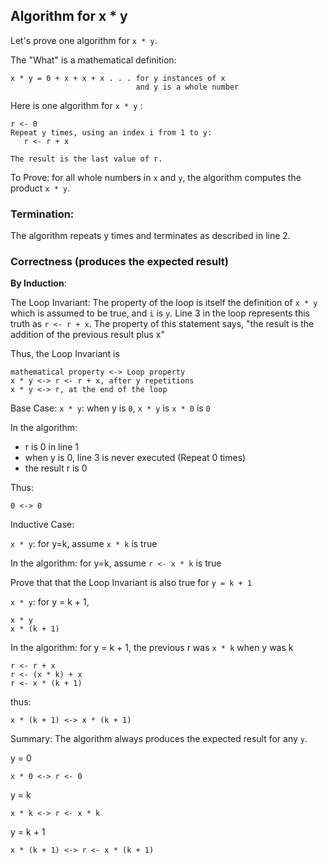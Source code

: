 ## Algorithm for x * y

Let's prove one algorithm for `x * y`.

The "What" is a mathematical definition:
```
x * y = 0 + x + x + x . . . for y instances of x 
                            and y is a whole number
```

Here is one algorithm for `x * y` :

```{.line-numbers}
r <- 0
Repeat y times, using an index i from 1 to y:
   r <- r + x

The result is the last value of r.
```

To Prove: for all whole numbers in `x` and `y`, the algorithm computes the product `x * y`.
### Termination:
The algorithm repeats y times and terminates as described in line 2.

### Correctness (produces the expected result)

**By Induction**:

The Loop Invariant: The property of the loop is itself the definition of `x * y` which is assumed to be true, and `i` is `y`.  Line 3 in the loop represents this truth as `r <- r + x`.  The property of this statement says, "the result is the addition of the previous result plus x"

Thus, the Loop Invariant is
``` 
mathematical property <-> Loop property
x * y <-> r <- r + x, after y repetitions
x * y <-> r, at the end of the loop
```

Base Case:
`x * y`: when y is `0`, `x * y` is `x * 0` is `0`

In the algorithm:

* r is 0 in line 1
* when y is 0, line 3 is never executed (Repeat 0 times)
* the result r is 0

Thus:
```
0 <-> 0
```

Inductive Case: 

`x * y`: for y=k, assume `x * k` is true

In the algorithm: for y=k, assume `r <- x * k` is true

Prove that that the Loop Invariant is also true for `y = k + 1`

`x * y`: for y = k + 1,

```
x * y
x * (k + 1)
```

In the algorithm: for y = k + 1, the previous r was `x * k` when y was k
```
r <- r + x
r <- (x * k) + x
r <- x * (k + 1)
```

thus:
```
x * (k + 1) <-> x * (k + 1)
```

Summary:
The algorithm always produces the expected result for any `y`.

y = 0
```
x * 0 <-> r <- 0
```

y = k
```
x * k <-> r <- x * k
```

y = k + 1
```
x * (k + 1) <-> r <- x * (k + 1)
```